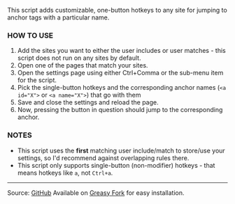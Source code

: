 This script adds customizable, one-button hotkeys to any site for jumping to anchor tags with a particular name.

### HOW TO USE
1. Add the sites you want to either the user includes or user matches - this script does not run on any sites by default.
2. Open one of the pages that match your sites.
3. Open the settings page using either Ctrl+Comma or the sub-menu item for the script.
4. Pick the single-button hotkeys and the corresponding anchor names (`<a id="X">` or `<a name="X">`) that go with them
5. Save and close the settings and reload the page.
6. Now, pressing the button in question should jump to the corresponding anchor.

### NOTES
* This script uses the <b>first</b> matching user include/match to store/use your settings, so I'd recommend against overlapping rules there.
* This script only supports single-button (non-modifier) hotkeys - that means hotkeys like `a`, not `Ctrl+a`.

---

Source: [GitHub](https://github.com/theborg3of5/Userscripts/tree/master/anchorHotkeys)
Available on [Greasy Fork](https://greasyfork.org/en/scripts/395551-anchor-hotkeys) for easy installation.
